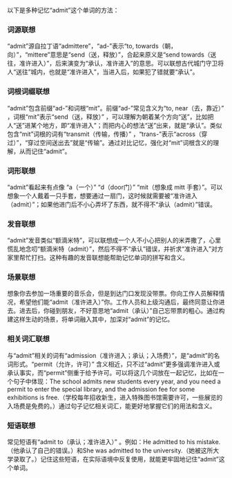 以下是多种记忆“admit”这个单词的方法：

### 词源联想
“admit”源自拉丁语“admittere”，“ad-”表示“to, towards（朝，向）”，“mittere”意思是“send（送，释放）”，合起来原义是“send towards（送往，准许进入）”，后来演变为“承认，准许进入”的意思。可以联想古代城门守卫将人“送往”城内，也就是“准许进入”，当进入后，如果犯了错就要“承认”。 

### 词根词缀联想
“admit”包含前缀“ad-”和词根“mit”。前缀“ad-”常见含义为“to, near（去，靠近）” ，词根“mit”表示“send（送，释放）” ，可以理解为朝着某个方向“送”，比如把人“送”进某个地方，即“准许进入”；而把内心的想法“送”出来，就是“承认”。类似包含“mit”词根的词有“transmit（传输，传播）” ，“trans-”表示“across（穿过）”，“穿过空间送出去”就是“传输”。通过对比记忆，强化对“mit”词根含义的理解，从而记住“admit”。

### 词形联想
“admit”看起来有点像 “a（一个）” “d（door门）” “mit（想象成 mitt 手套）”。可以想象一个人戴着一只手套，想要通过一扇门，这时候就需要被“准许进入（admit）”；如果他进门后不小心弄坏了东西，就不得不“承认（admit）”错误。 

### 发音联想
“admit”发音类似“额滴米特”，可以联想成一个人不小心把别人的米弄撒了，心里慌乱地念叨“额滴米特（admit）”，然后不得不“承认”错误，并祈求“准许进入”对方家里帮忙打扫。这种有趣的发音联想能帮助记忆单词的拼写和含义。 

### 场景联想
想象你去参加一场重要的音乐会，但是到达门口发现没带票。你向工作人员解释情况，希望他们能“admit（准许进入）”你。工作人员和上级沟通后，最终同意让你进去。进去后，你碰到朋友，不好意思地“admit（承认）”自己忘带票的粗心。通过构建这样生动的场景，将单词融入其中，加深对“admit”的记忆。 

### 相关词汇联想
与“admit”相关的词有“admission（准许进入；承认；入场费）”，是“admit”的名词形式。“permit（允许，许可）” 含义相近，只不过“admit”更多强调准许进入或承认事实，而“permit”侧重于给予许可。可以将这几个词放在一起记忆，比如在一个句子中体现：The school admits new students every year, and you need a permit to enter the special library, and the admission fee for some exhibitions is free.（学校每年招收新生，进入特殊图书馆需要许可，一些展览的入场费是免费的。）通过句子记忆相关词汇，能更好地掌握它们的用法和含义。 

### 短语联想
常见短语有“admit to（承认；准许进入）” 。例如：He admitted to his mistake.（他承认了自己的错误。）和She was admitted to the university.（她被这所大学录取了。）记住这些短语，在实际语境中反复使用，就能更牢固地记住“admit”这个单词。 